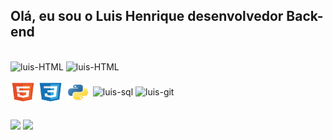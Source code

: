 ## Olá, eu sou o Luis Henrique desenvolvedor Back-end
<div style="display: inline_block"><br>
<img height="180em" width="500em" alt="luis-HTML" src="https://github-readme-stats.vercel.app/api?username=Luis-lhgdf&show_icons=true">
<img height="180em" width="500em" alt="luis-HTML" src="https://github-readme-stats.vercel.app/api/top-langs/?username=Luis-lhgdf&layout=compact">
</div>

<div style="display: inline_block"><br>
  <img align="center" alt="luis-HTML" height="30" width="40" src="https://raw.githubusercontent.com/devicons/devicon/master/icons/html5/html5-original.svg">
  <img align="center" alt="luis-CSS" height="30" width="40" src="https://raw.githubusercontent.com/devicons/devicon/master/icons/css3/css3-original.svg">
  <img align="center" alt="luis-Python" height="30" width="40" src="https://raw.githubusercontent.com/devicons/devicon/master/icons/python/python-original.svg">
  <img align="center" alt="luis-sql" height="35" width="40" src="https://cdn.jsdelivr.net/gh/devicons/devicon@latest/icons/mysql/mysql-original-wordmark.svg">
  <img align="center" alt="luis-git" height="35" width="40" src="https://cdn.jsdelivr.net/gh/devicons/devicon@latest/icons/git/git-original.svg">   
  
  ##
 
<div> 
  <a href = "mailto:luis.dev_@outlook.com"><img src="https://img.shields.io/badge/-Gmail-%23333?style=for-the-badge&logo=gmail&logoColor=white" target="_blank"></a>
  <a href="https://www.linkedin.com/in/luis-henrique-281b97186" target="_blank"><img src="https://img.shields.io/badge/-LinkedIn-%230077B5?style=for-the-badge&logo=linkedin&logoColor=white" target="_blank"></a> 
  
</div>
